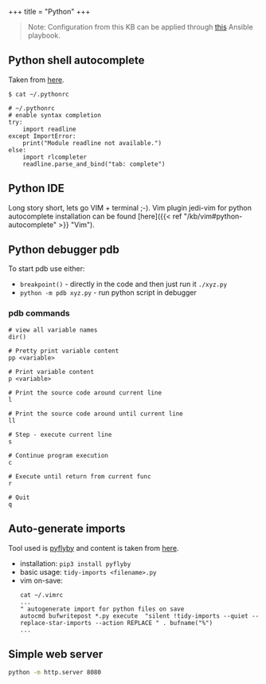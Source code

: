 +++
title = "Python"
+++

> Note: Configuration from this KB can be applied through [this](https://github.com/Mamut3D/mamut3d.github.io/blob/main/ansible/playbooks/personal_config.yml) Ansible playbook.

## Python shell autocomplete

Taken from [here](https://stackoverflow.com/questions/246725/how-do-i-add-tab-completion-to-the-python-shell).

```console
$ cat ~/.pythonrc

# ~/.pythonrc
# enable syntax completion
try:
    import readline
except ImportError:
    print("Module readline not available.")
else:
    import rlcompleter
    readline.parse_and_bind("tab: complete")
```

## Python IDE

Long story short, lets go VIM + terminal ;-). Vim plugin jedi-vim for python autocomplete installation can be found [here]({{< ref "/kb/vim#python-autocomplete" >}} "Vim").

## Python debugger pdb

To start pdb use either:

- `breakpoint()` - directly in the code and then just run it `./xyz.py`
- `python -m pdb xyz.py` - run python script in debugger

### pdb commands

```console
# view all variable names
dir()

# Pretty print variable content
pp <variable>

# Print variable content
p <variable>

# Print the source code around current line
l

# Print the source code around until current line
ll

# Step - execute current line
s

# Continue program execution
c

# Execute until return from current func
r

# Quit
q

```

## Auto-generate imports

Tool used is [pyflyby](https://github.com/deshaw/pyflyby) and content is taken from [here](https://waylonwalker.com/pyflyby/).

- installation: `pip3 install pyflyby`
- basic usage: `tidy-imports <filename>.py`
- vim on-save:
  ```console
  cat ~/.vimrc
  ...
  " autogenerate import for python files on save
  autocmd bufwritepost *.py execute  "silent !tidy-imports --quiet --replace-star-imports --action REPLACE " . bufname("%")
  ...
  ```

## Simple web server

```bash
python -m http.server 8080
```
